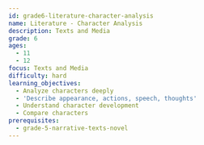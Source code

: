 ```yaml
---
id: grade6-literature-character-analysis
name: Literature - Character Analysis
description: Texts and Media
grade: 6
ages:
  - 11
  - 12
focus: Texts and Media
difficulty: hard
learning_objectives:
  - Analyze characters deeply
  - 'Describe appearance, actions, speech, thoughts'
  - Understand character development
  - Compare characters
prerequisites:
  - grade-5-narrative-texts-novel
---
```



